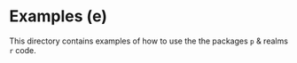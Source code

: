 # Examples (e)

This directory contains examples of how to use the the packages `p` & realms `r` code.

